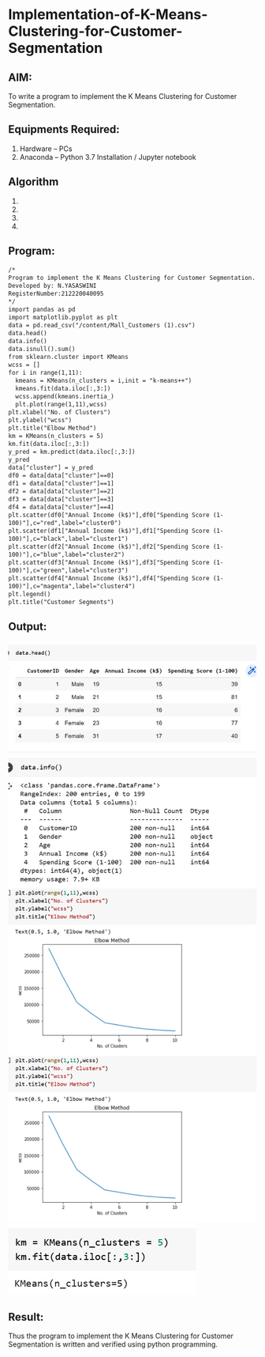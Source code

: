 # Implementation-of-K-Means-Clustering-for-Customer-Segmentation

## AIM:
To write a program to implement the K Means Clustering for Customer Segmentation.

## Equipments Required:
1. Hardware – PCs
2. Anaconda – Python 3.7 Installation / Jupyter notebook

## Algorithm
1. 
2. 
3. 
4. 

## Program:
```
/*
Program to implement the K Means Clustering for Customer Segmentation.
Developed by: N.YASASWINI
RegisterNumber:212220040095
*/
import pandas as pd
import matplotlib.pyplot as plt
data = pd.read_csv("/content/Mall_Customers (1).csv")
data.head()
data.info()
data.isnull().sum()
from sklearn.cluster import KMeans
wcss = []
for i in range(1,11): 
  kmeans = KMeans(n_clusters = i,init = "k-means++")
  kmeans.fit(data.iloc[:,3:])
  wcss.append(kmeans.inertia_)
  plt.plot(range(1,11),wcss)
plt.xlabel("No. of Clusters")
plt.ylabel("wcss")
plt.title("Elbow Method")
km = KMeans(n_clusters = 5)
km.fit(data.iloc[:,3:])
y_pred = km.predict(data.iloc[:,3:])
y_pred
data["cluster"] = y_pred
df0 = data[data["cluster"]==0]
df1 = data[data["cluster"]==1]
df2 = data[data["cluster"]==2]
df3 = data[data["cluster"]==3]
df4 = data[data["cluster"]==4]
plt.scatter(df0["Annual Income (k$)"],df0["Spending Score (1-100)"],c="red",label="cluster0")
plt.scatter(df1["Annual Income (k$)"],df1["Spending Score (1-100)"],c="black",label="cluster1")
plt.scatter(df2["Annual Income (k$)"],df2["Spending Score (1-100)"],c="blue",label="cluster2")
plt.scatter(df3["Annual Income (k$)"],df3["Spending Score (1-100)"],c="green",label="cluster3")
plt.scatter(df4["Annual Income (k$)"],df4["Spending Score (1-100)"],c="magenta",label="cluster4")
plt.legend()
plt.title("Customer Segments")

```

## Output:
![image](https://github.com/NYasaswini/Implementation-of-K-Means-Clustering-for-Customer-Segmentation/blob/047df608e778d722dd30d1f3c128b2be3f86e2c8/WhatsApp%20Image%202022-11-10%20at%2009.06.10.jpg)
![image](https://github.com/NYasaswini/Implementation-of-K-Means-Clustering-for-Customer-Segmentation/blob/1d36eb448e9dee1705e5a3c0aaa930e82407c547/WhatsApp%20Image%202022-11-10%20at%2009.06.11.jpg)
![image](https://github.com/NYasaswini/Implementation-of-K-Means-Clustering-for-Customer-Segmentation/blob/6a87c5b7e80744a3f11ebe925b9a85f162bc975f/WhatsApp%20Image%202022-11-10%20at%2009.06.12.jpg)
![image](https://github.com/NYasaswini/Implementation-of-K-Means-Clustering-for-Customer-Segmentation/blob/23311eca314f89be3bfb1f995c1265339a4c6d68/pic4.jpg)
![image](https://github.com/NYasaswini/Implementation-of-K-Means-Clustering-for-Customer-Segmentation/blob/2914d582bfefe1882a579ee012828c884a558687/pic5.jpg)

## Result:
Thus the program to implement the K Means Clustering for Customer Segmentation is written and verified using python programming.
